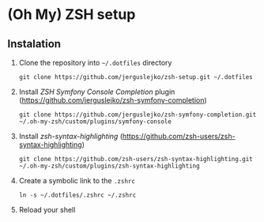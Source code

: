 # (Oh My) ZSH setup

## Instalation

1. Clone the repository into `~/.dotfiles` directory

    ```
    git clone https://github.com/jerguslejko/zsh-setup.git ~/.dotfiles
    ```
    
1. Install _ZSH Symfony Console Completion_ plugin (https://github.com/jerguslejko/zsh-symfony-completion)

    ```
    git clone https://github.com/jerguslejko/zsh-symfony-completion.git ~/.oh-my-zsh/custom/plugins/symfony-console
    ```
    
1. Install _zsh-syntax-highlighting_ (https://github.com/zsh-users/zsh-syntax-highlighting)

    ```
    git clone https://github.com/zsh-users/zsh-syntax-highlighting.git ~/.oh-my-zsh/custom/plugins/zsh-syntax-highlighting
    ```
    
1. Create a symbolic link to the `.zshrc`

    ```
    ln -s ~/.dotfiles/.zshrc ~/.zshrc
    ```
    
1. Reload your shell
